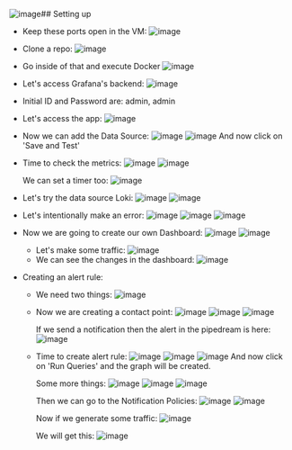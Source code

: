 ![image](https://github.com/iemad/Learning-DevOps-2023/assets/17620076/7db32b03-7828-43b1-a074-2c142779c3e3)## Setting up 
- Keep these ports open in the VM:
  ![image](https://github.com/iemad/Learning-DevOps-2023/assets/17620076/492c6d91-7811-4361-a100-5ae576209ae5)
- Clone a repo:
  ![image](https://github.com/iemad/Learning-DevOps-2023/assets/17620076/9fc59834-f08f-41b1-b240-f04c139dfde2)
- Go inside of that and execute Docker
  ![image](https://github.com/iemad/Learning-DevOps-2023/assets/17620076/39eb733d-0aec-4edb-ab7c-42b07e9923ef)
- Let's access Grafana's backend:
  ![image](https://github.com/iemad/Learning-DevOps-2023/assets/17620076/811ce686-1e63-4ec4-a714-a4f4fcd11192)
- Initial ID and Password are: admin, admin
- Let's access the app:
  ![image](https://github.com/iemad/Learning-DevOps-2023/assets/17620076/a19b7478-c690-4c9c-aa7e-fb72b54b0e56)
- Now we can add the Data Source:
  ![image](https://github.com/iemad/Learning-DevOps-2023/assets/17620076/812b3320-2329-48ba-8cb7-142f304f484a)
  ![image](https://github.com/iemad/Learning-DevOps-2023/assets/17620076/0299bf2a-50b0-46a3-8465-6ed44042fd70)
  And now click on 'Save and Test'
- Time to check the metrics:
  ![image](https://github.com/iemad/Learning-DevOps-2023/assets/17620076/023b20d5-a82e-4bee-9545-f38f1a5e0fc0)
  ![image](https://github.com/iemad/Learning-DevOps-2023/assets/17620076/b8a8f167-70d8-422a-b032-98dc0c79b11b)

  We can set a timer too:
  ![image](https://github.com/iemad/Learning-DevOps-2023/assets/17620076/18a87616-ca54-4e97-bdf6-600a6dd89f9b)

- Let's try the data source Loki:
  ![image](https://github.com/iemad/Learning-DevOps-2023/assets/17620076/1b2c80cc-a662-49dc-967e-8d147d5746bb)
  ![image](https://github.com/iemad/Learning-DevOps-2023/assets/17620076/f3e6fe6d-2848-4e21-a1f9-e86f7fe00118)

- Let's intentionally make an error:
  ![image](https://github.com/iemad/Learning-DevOps-2023/assets/17620076/2ff0bc7b-802c-4314-ab81-883da3995c6c)
  ![image](https://github.com/iemad/Learning-DevOps-2023/assets/17620076/a099d2a5-94cb-487e-a69d-aa74b309a802)
  ![image](https://github.com/iemad/Learning-DevOps-2023/assets/17620076/1cbb63c2-e862-4a1e-ad95-9f5c246d9a7c)

- Now we are going to create our own Dashboard:
  ![image](https://github.com/iemad/Learning-DevOps-2023/assets/17620076/4d8fbc2d-0548-430f-81c2-8a99c7a8a2a1)
  ![image](https://github.com/iemad/Learning-DevOps-2023/assets/17620076/f228276d-c2fe-4d2b-9353-18aa5ee7b779)
  - Let's make some traffic:
    ![image](https://github.com/iemad/Learning-DevOps-2023/assets/17620076/dddaaf11-fc6e-49d8-a0f8-acde81eaa8ea)
  - We can see the changes in the dashboard:
    ![image](https://github.com/iemad/Learning-DevOps-2023/assets/17620076/3ab5f68e-fbd9-4d40-85c2-79cf50008217)

- Creating an alert rule:
  - We need two things:
    ![image](https://github.com/iemad/Learning-DevOps-2023/assets/17620076/45364926-14eb-49cf-a00e-725d0b16a7db)
  - Now we are creating a contact point:
    ![image](https://github.com/iemad/Learning-DevOps-2023/assets/17620076/2e72d3a4-ceb7-481c-89d5-06cec7326f59)
    ![image](https://github.com/iemad/Learning-DevOps-2023/assets/17620076/60154800-760a-4f0d-86dd-04d8ae5cd97a)
    ![image](https://github.com/iemad/Learning-DevOps-2023/assets/17620076/7c28496a-5482-4155-b264-47ef8fa2b772)

    If we send a notification then the alert in the pipedream is here:
    ![image](https://github.com/iemad/Learning-DevOps-2023/assets/17620076/16a8eb1c-f8cc-4074-8b0b-52c6afa22aa2)
  - Time to create alert rule:
    ![image](https://github.com/iemad/Learning-DevOps-2023/assets/17620076/ff4c6cfc-22c0-45f5-a9b3-4b7abd4f69ea)
    ![image](https://github.com/iemad/Learning-DevOps-2023/assets/17620076/33a04700-4be7-42cf-9b52-0b55ea419af2)
    ![image](https://github.com/iemad/Learning-DevOps-2023/assets/17620076/df624515-3157-4152-9c4f-63223a1a122b)
    And now click on 'Run Queries' and the graph will be created.

    Some more things:
    ![image](https://github.com/iemad/Learning-DevOps-2023/assets/17620076/31b1d873-35f8-439b-bd58-61e5fffacbed)
    ![image](https://github.com/iemad/Learning-DevOps-2023/assets/17620076/284a0fdd-c2cd-4c9d-9345-5e547fbd5c5b)
    ![image](https://github.com/iemad/Learning-DevOps-2023/assets/17620076/3242d299-a2af-4048-8e0a-1bb9301a658f)

    Then we can go to the Notification Policies:
    ![image](https://github.com/iemad/Learning-DevOps-2023/assets/17620076/4b553e18-b155-4a50-99d1-01e088a74cdc)
    ![image](https://github.com/iemad/Learning-DevOps-2023/assets/17620076/460bcaba-84e3-4c3c-8cbc-456eb299c09d)

    Now if we generate some traffic:
    ![image](https://github.com/iemad/Learning-DevOps-2023/assets/17620076/cfe99e41-1c34-4c62-8e01-38820d486549)

    We will get this:
    ![image](https://github.com/iemad/Learning-DevOps-2023/assets/17620076/b0b89808-2086-42a1-b22e-3b300d143ed7)















    
    







 


